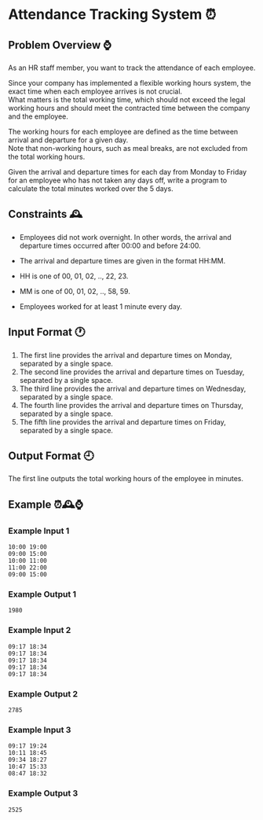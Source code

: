 # Attendance Tracking System ⏰

## Problem Overview ⌚

As an HR staff member, you want to track the attendance of each employee.

Since your company has implemented a flexible working hours system, the exact time when each employee arrives is not crucial.    
What matters is the total working time, which should not exceed the legal working hours and should meet the contracted time between the company and the employee.

The working hours for each employee are defined as the time between arrival and departure for a given day.      
Note that non-working hours, such as meal breaks, are not excluded from the total working hours.

Given the arrival and departure times for each day from Monday to Friday for an employee who has not taken any days off, write a program to calculate the total minutes worked over the 5 days.


## Constraints 🕰️

- Employees did not work overnight. In other words, the arrival and departure times occurred after 00:00 and before 24:00.

- The arrival and departure times are given in the format HH:MM.
- HH is one of 00, 01, 02, .., 22, 23.
- MM is one of 00, 01, 02, .., 58, 59.
- Employees worked for at least 1 minute every day.

## Input Format 🕐

1. The first line provides the arrival and departure times on Monday, separated by a single space.
2. The second line provides the arrival and departure times on Tuesday, separated by a single space.
3. The third line provides the arrival and departure times on Wednesday, separated by a single space.
4. The fourth line provides the arrival and departure times on Thursday, separated by a single space.
5. The fifth line provides the arrival and departure times on Friday, separated by a single space.

## Output Format 🕘

The first line outputs the total working hours of the employee in minutes.


## Example ⏰🕰️⌚

### Example Input 1
```
10:00 19:00
09:00 15:00
10:00 11:00
11:00 22:00
09:00 15:00
```

### Example Output 1
```
1980
```

### Example Input 2
```
09:17 18:34
09:17 18:34
09:17 18:34
09:17 18:34
09:17 18:34
```

### Example Output 2
```
2785
```

### Example Input 3
```
09:17 19:24
10:11 18:45
09:34 18:27
10:47 15:33
08:47 18:32
```

### Example Output 3
```
2525
```
